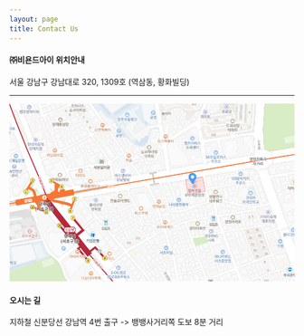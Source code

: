 ```yaml
---
layout: page
title: Contact Us
---
```


#### ㈜비욘드아이 위치안내

서울 강남구 강남대로 320, 1309호 (역삼동, 황화빌딩)

---

![map](./assets/img/map.png)


#### 오시는 길

지하철 신분당선 강남역 4번 출구 -> 뱅뱅사거리쪽 도보 8분 거리
